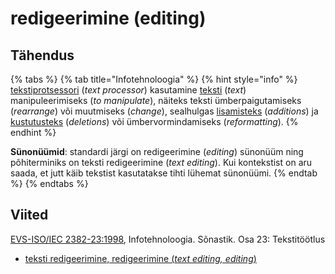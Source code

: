 # redigeerimine \(editing\)

## Tähendus

{% tabs %}
{% tab title="Infotehnoloogia" %}
{% hint style="info" %}
[tekstiprotsessori](tekstiprotsessor-text-processor.md) \(_text processor_\) kasutamine [teksti](tekst-text.md) \(_text_\) manipuleerimiseks \(_to manipulate_\), näiteks teksti ümberpaigutamiseks \(_rearrange_\) või muutmiseks \(_change_\), sealhulgas [lisamisteks](lisamine-insert.md) \(_additions_\) ja [kustutusteks](kustutus-delete.md) \(_deletions_\) või ümbervormindamiseks \(_reformatting_\).
{% endhint %}

**Sünonüümid**: standardi järgi on redigeerimine \(_editing_\) sünonüüm ning põhiterminiks on teksti redigeerimine \(_text editing_\). Kui kontekstist on aru saada, et jutt käib tekstist kasutatakse tihti lühemat sünonüümi.
{% endtab %}
{% endtabs %}

## Viited

[EVS-ISO/IEC 2382-23:1998](https://www.evs.ee/et/evs-iso-iec-2382-23-1998), Infotehnoloogia. Sõnastik. Osa 23: Tekstitöötlus

* [teksti redigeerimine, redigeerimine \(_text editing, editing_\)](https://www.eki.ee/dict/its/index.cgi?Q=D4D0D06E-6C03-1014-88DC-FC5F0DBED45A&F=GUID&C01=1&C02=0&C10=1)

